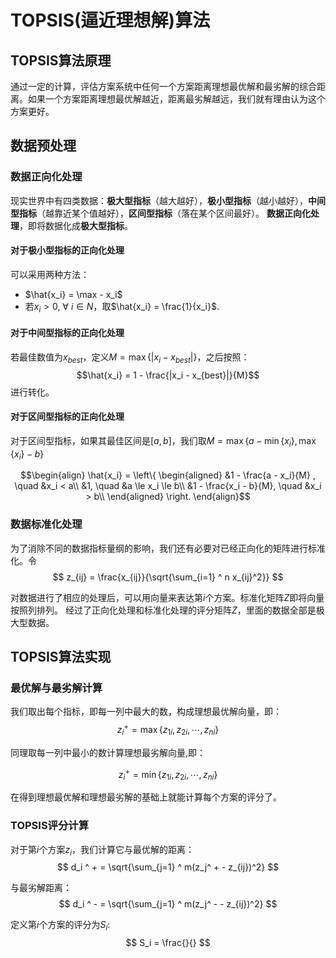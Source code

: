 # TOPSIS(逼近理想解)算法
## TOPSIS算法原理

通过一定的计算，评估方案系统中任何一个方案距离理想最优解和最劣解的综合距离。如果一个方案距离理想最优解越近，距离最劣解越远，我们就有理由认为这个方案更好。

## 数据预处理

### 数据正向化处理

现实世界中有四类数据：**极大型指标**（越大越好），**极小型指标**（越小越好），**中间型指标**（越靠近某个值越好），**区间型指标**（落在某个区间最好）。
**数据正向化处理**，即将数据化成**极大型指标**。

#### 对于极小型指标的正向化处理

可以采用两种方法：

- $\hat{x_i}  = \max - x_i$
- 若$x_i > 0, \  \forall \  i \in N$，取$\hat{x_i}  = \frac{1}{x_i}$.

#### 对于中间型指标的正向化处理

若最佳数值为$x_{best}$，定义$M = \max \{|x_i -x_{best} |\}$，之后按照：
$$\hat{x_i} = 1 - \frac{|x_i - x_{best}|}{M}$$
进行转化。

#### 对于区间型指标的正向化处理

对于区间型指标，如果其最佳区间是$[a,b]$，我们取$M = \max \left\{a - \min\{x_i\},\max\{x_i\} - b\right\}$


$$\begin{align}
\hat{x_i} = \left\{
    \begin{aligned}
    &1 - \frac{a - x_i}{M} , \quad &x_i < a\\
    &1, \quad &a \le x_i \le b\\
    &1 - \frac{x_i - b}{M}, \quad &x_i > b\\
\end{aligned}
\right.
\end{align}$$


### 数据标准化处理

为了消除不同的数据指标量纲的影响，我们还有必要对已经正向化的矩阵进行标准化。令
$$
z_{ij} = \frac{x_{ij}}{\sqrt{\sum_{i=1} ^ n x_{ij}^2}}
$$

对数据进行了相应的处理后，可以用向量来表达第$i$个方案。标准化矩阵$Z$即将向量按照列排列。
经过了正向化处理和标准化处理的评分矩阵$Z$，里面的数据全部是极大型数据。

## TOPSIS算法实现

### 最优解与最劣解计算

我们取出每个指标，即每一列中最大的数，构成理想最优解向量，即：
$$
z_i^+ = \max\left\{z_{1i},z_{2i},\cdots,z_{ni} \right\}
$$

同理取每一列中最小的数计算理想最劣解向量,即：

$$
z_i^+ = \min \left\{z_{1i},z_{2i},\cdots,z_{ni} \right\}
$$

在得到理想最优解和理想最劣解的基础上就能计算每个方案的评分了。

### TOPSIS评分计算

对于第$i$个方案$z_i$，我们计算它与最优解的距离：
$$
d_i ^ + = \sqrt{\sum_{j=1} ^ m(z_j^ + - z_{ij})^2}
$$

与最劣解距离：
$$
d_i ^ - = \sqrt{\sum_{j=1} ^ m(z_j^ - - z_{ij})^2}
$$

定义第$i$个方案的评分为$S_i$:
$$
S_i = \frac{}{}
$$